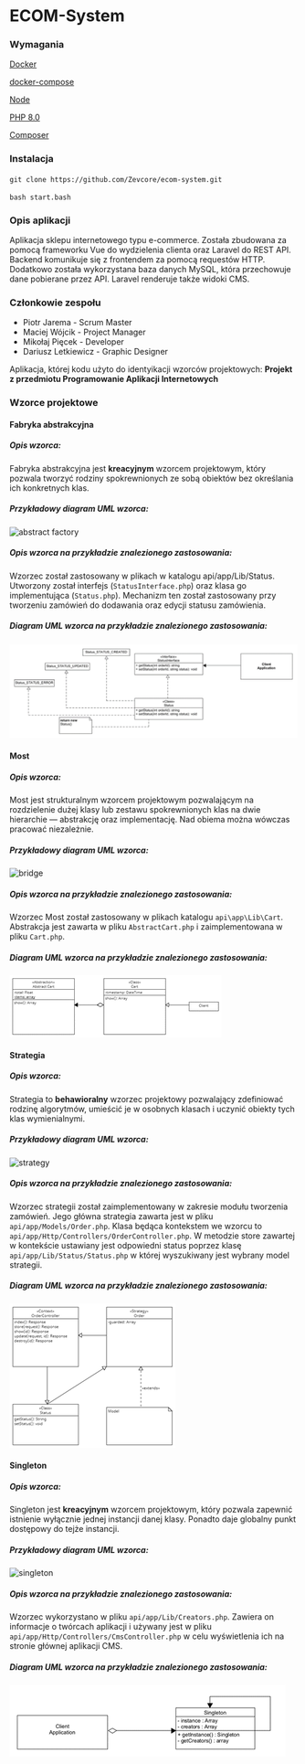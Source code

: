 # ECOM-System

### Wymagania
[Docker](https://docs.docker.com/engine/install/ubuntu/)

[docker-compose](https://docs.docker.com/compose/install/)

[Node](https://nodejs.org/en/download/)

[PHP 8.0](https://www.php.net/)

[Composer](https://getcomposer.org/download/)


### Instalacja
`git clone https://github.com/Zevcore/ecom-system.git`

`bash start.bash`

### Opis aplikacji
Aplikacja sklepu internetowego typu e-commerce. Została zbudowana za pomocą
frameworku Vue do wydzielenia clienta oraz Laravel do REST API. Backend komunikuje się
z frontendem za pomocą requestów HTTP. Dodatkowo została wykorzystana baza danych MySQL, która
przechowuje dane pobierane przez API. Laravel renderuje także widoki CMS.

### Członkowie zespołu
- Piotr Jarema - Scrum Master
- Maciej Wójcik - Project Manager
- Mikołaj Pięcek - Developer
- Dariusz Letkiewicz - Graphic Designer

Aplikacja, której kodu użyto do identyikacji wzorców projektowych: **Projekt z przedmiotu Programowanie Aplikacji Internetowych**

### Wzorce projektowe

#### Fabryka abstrakcyjna
##### Opis wzorca:
Fabryka abstrakcyjna jest **kreacyjnym** wzorcem projektowym, który pozwala tworzyć rodziny spokrewnionych ze sobą obiektów bez określania ich konkretnych klas.

##### Przykładowy diagram UML wzorca:
![abstract factory](https://refactoring.guru/images/patterns/diagrams/abstract-factory/structure-2x.png?id=c4d3634ec2e74e02a0fe1a83ce9b50f6)
##### Opis wzorca na przykładzie znalezionego zastosowania:
Wzorzec został zastosowany w plikach w katalogu api/app/Lib/Status. Utworzony został interfejs (`StatusInterface.php`) oraz klasa go implementująca (`Status.php`). Mechanizm ten został zastosowany przy tworzeniu zamówień do dodawania oraz edycji statusu zamówienia.

##### Diagram UML wzorca na przykładzie znalezionego zastosowania:
![abstract factory](uml/abstract_factory.png)

#### Most
##### Opis wzorca:
Most jest strukturalnym wzorcem projektowym pozwalającym na rozdzielenie dużej klasy lub zestawu spokrewnionych klas na dwie hierarchie — abstrakcję oraz implementację. Nad obiema można wówczas pracować niezależnie.

##### Przykładowy diagram UML wzorca:
![bridge](https://refactoring.guru/images/patterns/diagrams/bridge/structure-pl-2x.png?id=9898d8199fdd565e5412d6af9006c37b)
##### Opis wzorca na przykładzie znalezionego zastosowania:
Wzorzec Most został zastosowany w plikach katalogu `api\app\Lib\Cart`. Abstrakcja jest zawarta w pliku `AbstractCart.php` i zaimplementowana w pliku `Cart.php`.

##### Diagram UML wzorca na przykładzie znalezionego zastosowania:
![bridge](uml/bridge.png)

#### Strategia
##### Opis wzorca:
Strategia to **behawioralny** wzorzec projektowy pozwalający zdefiniować rodzinę algorytmów, umieścić je w osobnych klasach i uczynić obiekty tych klas wymienialnymi.

##### Przykładowy diagram UML wzorca:
![strategy](https://refactoring.guru/images/patterns/diagrams/strategy/structure-2x.png?id=5bd791857c3bab419bcf4fa86877439d)
##### Opis wzorca na przykładzie znalezionego zastosowania:
Wzorzec strategii został zaimplementowany w zakresie modułu tworzenia zamówień. Jego główna strategia zawarta jest w pliku `api/app/Models/Order.php`. Klasa będąca kontekstem we wzorcu to `api/app/Http/Controllers/OrderController.php`.
W metodzie store zawartej w kontekście ustawiany jest odpowiedni status poprzez klasę `api/app/Lib/Status/Status.php` w której wyszukiwany jest wybrany model strategii.

##### Diagram UML wzorca na przykładzie znalezionego zastosowania:
![strategy](uml/strategy.png)

#### Singleton
##### Opis wzorca:
Singleton jest **kreacyjnym** wzorcem projektowym, który pozwala zapewnić istnienie wyłącznie jednej instancji danej klasy. Ponadto daje globalny punkt dostępowy do tejże instancji.

##### Przykładowy diagram UML wzorca:
![singleton](https://refactoring.guru/images/patterns/diagrams/singleton/structure-pl-2x.png?id=2cbd074f11295569999a87f7af984f63)
##### Opis wzorca na przykładzie znalezionego zastosowania:
Wzorzec wykorzystano w pliku `api/app/Lib/Creators.php`. Zawiera on informacje o twórcach aplikacji i używany jest w pliku `api/app/Http/Controllers/CmsController.php` w celu wyświetlenia ich na stronie głównej aplikacji CMS.

##### Diagram UML wzorca na przykładzie znalezionego zastosowania:
![singleton](uml/singleton.png)
